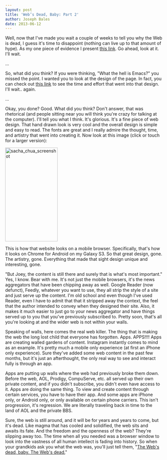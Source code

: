```yaml
---
layout: post
title: 'Web’s Dead, Baby: Part 2'
author: Joseph Bales
date: 2013-06-12
---
```

Well, now that I've made you wait a couple of weeks to tell you why the Web is dead, I guess it's time to disappoint (nothing can live up to that amount of hype). As my one piece of evidence I present <a href="http://sachachua.com/blog/2013/05/how-to-learn-emacs-a-hand-drawn-one-pager-for-beginners/" target="_blank">this link</a>. Go ahead, look at it. I'll wait.

...

So, what did you think? If you were thinking, "What the hell is Emacs?" you missed the point. I wanted you to look at the design of the page. In fact, you can check out <a href="http://sachachua.com/blog/2013/05/how-to-make-a-hand-drawn-highlighted-web-page-header/" target="_blank">this link</a> to see the time and effort that went into that design.  I'll wait.. again.

...

Okay, you done? Good. What did you think? Don't answer, that was rhetorical (and people sitting near you will think you're crazy for talking at the computer). I'll tell you what I think. It's glorious. It's a fine piece of web design. That hand drawn look is very cool and the overall design is simple and easy to read.  The fonts are great and I really admire the thought, time, and artistry that went into creating it. Now look at this image (click or touch for a larger version):

<a href="{{ site.url }}/assets/sacha_chua_screenshot.png"><img src="{{ site.url }}/assets/sacha_chua_screenshot.png" alt="sacha_chua_screenshot" width="168" height="300" class="alignnone size-medium wp-image-1062" /></a>

This is how that website looks on a mobile browser. Specifically, that's how it looks on Chrome for Android on my Galaxy S3. So that great design, gone. The artistry, gone. Everything that made that sight design unique and interesting, gone.

"But Joey, the content is still there and surely that is what's most important." Yes, I know. Bear with me. It's not just the mobile browsers, it's the news aggregators that have been chipping away as well. Google Reader (now defunct), Feedly, whatever you want to use, they all strip the style of a site and just serve up the content. I'm old school and even though I've used Reader, even I have to admit that that it stripped away the context, the feel that the author intended to convey when they designed their site. Also, it makes it much easier to just go to your news aggregator and have things served up to you that you've previously subscribed to. Pretty soon, that's all you're looking at and the wider web is not within your walls.

Speaking of walls, here comes the real web killer. The thing that is making the web the long lost child that everyone has forgotten. Apps. APPS!!!! Apps are creating walled gardens of content. Instagram instantly comes to mind as an example. It's pretty much a mobile only experience (at first an iPhone only experience). Sure they've added some web content in the past few months, but it's just an afterthought, the only real way to see and interact fully is through an app.

Apps are putting up walls where the web had previously broke them down. Before the web, AOL, Prodigy, CompuServe, etc. all served up their own private content, and if you didn't subscribe, you didn't even have access to it. Apps are doing the same thing. To view and create content through certain services, you have to have their app. And some apps are iPhone only, or Android only, or only available on certain phone carriers. This isn't progression, it's regression. We are literally traveling back in time to the land of AOL and the private BBS.

Sure, the web is still around, and it will be for years and years to come, but it's dead. Like magma that has cooled and solidified, the web sits and awaits its fate. And the freedom and the openness of the web? They're slipping away too. The time when all you needed was a browser window to look into the vastness of all human intellect is fading into history. So when your grandkids ask you what the web was, you'll just tell them, "<a href="http://youtu.be/y7Yp2L6c2KM" target="_blank">The Web's dead, baby. The Web's dead.</a>"
